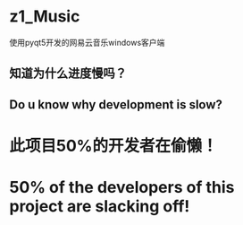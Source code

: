 # z1_Music
使用pyqt5开发的网易云音乐windows客户端

## 知道为什么进度慢吗？
## Do u know why development is slow?
# 此项目50%的开发者在偷懒！
# 50% of the developers of this project are slacking off!